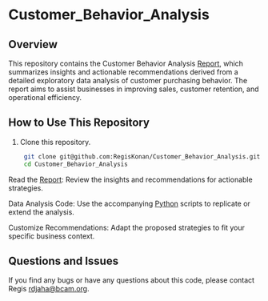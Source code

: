 # Customer_Behavior_Analysis

## Overview

This repository contains the Customer Behavior Analysis [Report](https://github.com/RegisKonan/Customer_Behavior_Analysis/blob/5a6cd095f42fb54b14dee7296b83252099b298a4/Regis_Konan_Customer_Report.pdf), which summarizes insights and actionable recommendations derived from a detailed exploratory data analysis of customer purchasing behavior. The report aims to assist businesses in improving sales, customer retention, and operational efficiency.


## How to Use This Repository

1. Clone this repository.
   ```sh
    git clone git@github.com:RegisKonan/Customer_Behavior_Analysis.git
    cd Customer_Behavior_Analysis
   ```

Read the [Report](https://github.com/RegisKonan/Customer_Behavior_Analysis/blob/5a6cd095f42fb54b14dee7296b83252099b298a4/Regis_Konan_Customer_Report.pdf): Review the insights and recommendations for actionable strategies.

Data Analysis Code: Use the accompanying [Python](https://github.com/RegisKonan/Customer_Behavior_Analysis/blob/5a6cd095f42fb54b14dee7296b83252099b298a4/Regis_Konan_Customer_Behavior_Analysis.ipynb) scripts to replicate or extend the analysis.

Customize Recommendations: Adapt the proposed strategies to fit your specific business context.

 
Questions and Issues
--------------------

If you find any bugs or have any questions about this code, please contact Regis [rdjaha@bcam.org](rdjaha@bcam.org). 

